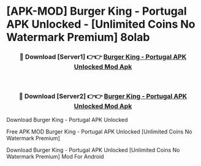 # [APK-MOD] Burger King - Portugal APK Unlocked - [Unlimited Coins No Watermark Premium] 8olab



<div align="center">
<h3>🔴 Download [Server1] 👉👉 <a href="https://momento.my/?title=Burger_King_-_Portugal_APK_Unlocked">Burger King - Portugal APK Unlocked Mod Apk</a></h3><br>

<h3>🔴 Download [Server2] 👉👉 <a href="https://momento.my/?title=Burger_King_-_Portugal_APK_Unlocked">Burger King - Portugal APK Unlocked Mod Apk</a></h3>
</div>



Download Burger King - Portugal APK Unlocked 

Free APK MOD Burger King - Portugal APK Unlocked [Unlimited Coins No Watermark Premium]

Download Burger King - Portugal APK Unlocked [Unlimited Coins No Watermark Premium] Mod For Android
